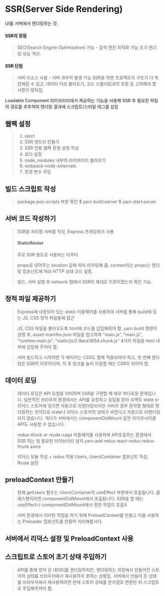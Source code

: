 SSR(Server Side Rendering)
==========================
UI를 서버에서 렌더링하는 것.

#### SSR의 장점
>SEO(Search Engine Optimization) 가능 - 검색 엔진 최적화 가능
>초기 렌더링 성능 개선.

#### SSR 단점
>서버 리소스 사용 - 서버 과부하 발생 가능
>SSR을 하면 프로젝트의 구조가 더 복잡해질 수 있고, 데이터 미리 불러오기, 코드 스플리팅과의 호환 등 고려해야 할 사항이 많아짐.

Loadable Component 라이브러리에서 제공하는 기능을 사용해 SSR 후 
필요한 파일의 경로를 추추하여 렌더링 결과에 스크립트/스타일 태그를 삽입

## 웹팩 설정
> 1. eject
> 2. SSR 엔트리 만들기
> 3. SSR 전용 웹팩 환경 설정 작성
> 4. 로더 설정
> 5. node_modules 내부의 라이브러리 불러오기
> 6. webpack-node-externals
> 7. 환경 변수 주입

## 빌드 스크립트 작성
>package.json scripts 부분 확인
>$ yarn build:server
>$ yarn start:server

## 서버 코드 작성하기
>SSR을 처리할 서버를 작성, Express 프레임워크 사용

>#### StaticRouter
>주로 SSR 용도로 사용되는 라우터

>props로 넣어주는 location 값에 따라 라우팅해 줌.
>context라는 props는 렌더링 컴포넌트에 따라 HTTP 상태 코드 설정.

>빌드, 서버 실행 후 network 탭에서 SSR이 제대로 이루어졌는지 확인 가능.

## 정적 파일 제공하기
>Express에 내장되어 있는 static 미들웨어를 사용하여 서버를 통해 build에 있는 JS, CSS 정적 파일들에 접근 

>JS, CSS 파일을 불러오도록 html에 코드를 삽입해줘야 함.
>yarn build 명령어 실행 후, asset-manifex.json 파일을 참고하여
>"main.js", "main.js", "runtime-main.js", "static/js/2.9ace3854.chunk.js"
>4가지 파일을 html 내부에 삽입해 주어야 함.

>서버 빌드하고 시작하면
>각 페이지는 CSS도 함께 적용되어야 하고, 첫 번째 렌더링은 SSR이 이루어지며,
>이 후 링크를 눌러 이동할 때는 CSR이 되어야 함.

## 데이터 로딩
>데이터 로딩은 API 요청을 의미하며 SSR을 구현할 때 매우 까다로운 문제입니다.
>일반적인 브라우저 환경에서는 API를 요청하고 응답을 받아 리액트 state or 리덕스 스토어에
>넣으면 자동으로 리렌더링되지만 서버의 경우 문자열 형태로 렌더링하는 것이므로
>state나 리덕스 스토어의 상태가 바뀐다고 자동으로 리렌더링되지 않습니다.
>게다가 서버에서는 componentDidMount 같은 라이프사이클 API도 사용할 수 없습니다.

>redux-thunk or reudx-saga 미들웨어를 사용하여 API호출하는 환경에서 SSR 하는 법
>필요한 라이브러리 설치
>yarn add redux react-redux redux-thunk axios

>리덕스 모듈 작성 + redux 적용
>Users, UsersContainer 컴포넌트 작성, Route 설정

## preloadContext 만들기
>현재 getUsers 함수는 UsersContainer의 useEffect 부분에서 호출됩니다.
>클래스형이라면 componentDidMount에서 호출됩니다.
>SSR을 할 때는 useEffect나 componentDidMount에서 정한 작업이 호출X

>서버 환경에서 이러한 작업을 하기 위해 PreloadContext를 만들고 
>이를 사용하는 Preloader 컴포넌트를 만들어 처리해봅시다.

## 서버에서 리덕스 설정 및 PreloadContext 사용

## 스크립트로 스토어 초기 상태 주입하기
>API를 통해 받아 온 데이터를 렌더링하지만, 렌더링하는 과정에서 만들어진 스토어의 상태를
>브라우저에서 재사용하지 못하는 상황임. 서버에서 만들어 준 상태를 브라우저에서 재사용하려면
>현재 스토어 상태를 문자열로 변환한 뒤 스크립트로 주입해주어야 함.